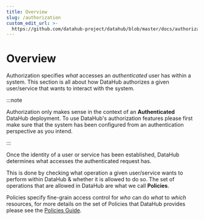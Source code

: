 ```yaml
---
title: Overview
slug: /authorization
custom_edit_url: >-
  https://github.com/datahub-project/datahub/blob/master/docs/authorization/README.md
---
```


# Overview

Authorization specifies _what_ accesses an _authenticated_ user has within a system.
This section is all about how DataHub authorizes a given user/service that wants to interact with the system.

:::note

Authorization only makes sense in the context of an **Authenticated** DataHub deployment. To use DataHub's authorization features
please first make sure that the system has been configured from an authentication perspective as you intend.

:::

Once the identity of a user or service has been established, DataHub determines what accesses the authenticated request has.

This is done by checking what operation a given user/service wants to perform within DataHub & whether it is allowed to do so.
The set of operations that are allowed in DataHub are what we call **Policies**.

Policies specify fine-grain access control for _who_ can do _what_ to _which_ resources, for more details on the set of Policies that DataHub provides please see the [Policies Guide](../authorization/policies.md).
